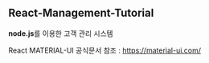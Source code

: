 ## React-Management-Tutorial


**node.js**를 이용한 고객 관리 시스템 


React MATERIAL-UI 공식문서 참조 : https://material-ui.com/
